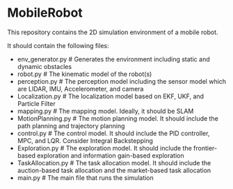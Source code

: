 # MobileRobot
This repository contains the 2D simulation environment of a mobile robot.

It should contain the following files:
- env_generator.py # Generates the environment including static and dynamic obstacles
- robot.py # The kinematic model of the robot(s)
- perception.py # The perception model including the sensor model which are LIDAR, IMU, Accelerometer, and camera
- Localization.py # The localization model based on EKF, UKF, and Particle Filter
- mapping.py # The mapping model. Ideally, it should be SLAM
- MotionPlanning.py # The motion planning model. It should include the path planning and trajectory planning
- control.py # The control model. It should include the PID controller, MPC, and LQR. Consider Integral Backstepping 
- Exploration.py # The exploration model. It should include the frontier-based exploration and information gain-based exploration
- TaskAllocation.py # The task allocation model. It should include the auction-based task allocation and the market-based task allocation
- main.py # The main file that runs the simulation
